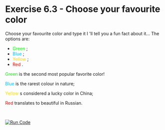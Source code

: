 # Exercise 6.3 - Choose your favourite color

Choose your favourite color and type it
I 'll tell you a fun fact about it... 
The options are:
* <font color=#00FF00> Green </font>;
* <font color=#00BFFF> Blue </font>; 
* <font color=	#FFD700> Yellow </font> ;
* <font color=#FF0000> Red </font> .

<font color=#00FF00> Green </font> is the second most popular favorite color!

<font color=#00BFFF> Blue </font> is the rarest colour in nature;

<font color=#FFD700> Yellow </font> s considered a lucky color in China;

<font color=#FF0000> Red </font> translates to beautiful in Russian.

<br>

[![Run Code](https://img.shields.io/badge/-Run%20%20code%20-green?style=flat&logo=replit&logoColor=white)](https://replit.com/@ariana-ssilva/LightyellowAttachedPlot#Main.java)&nbsp;